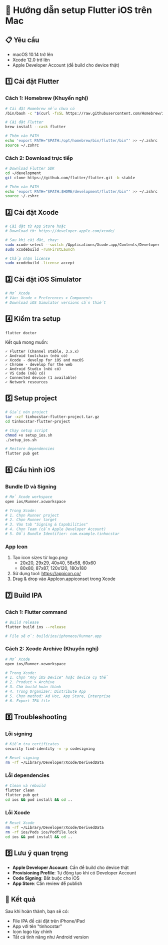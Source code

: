 # 🍎 Hướng dẫn setup Flutter iOS trên Mac

## 📋 Yêu cầu
- macOS 10.14 trở lên
- Xcode 12.0 trở lên
- Apple Developer Account (để build cho device thật)

## 1️⃣ Cài đặt Flutter

### Cách 1: Homebrew (Khuyến nghị)
```bash
# Cài đặt Homebrew nếu chưa có
/bin/bash -c "$(curl -fsSL https://raw.githubusercontent.com/Homebrew/install/HEAD/install.sh)"

# Cài đặt Flutter
brew install --cask flutter

# Thêm vào PATH
echo 'export PATH="$PATH:/opt/homebrew/bin/flutter/bin"' >> ~/.zshrc
source ~/.zshrc
```

### Cách 2: Download trực tiếp
```bash
# Download Flutter SDK
cd ~/development
git clone https://github.com/flutter/flutter.git -b stable

# Thêm vào PATH
echo 'export PATH="$PATH:$HOME/development/flutter/bin"' >> ~/.zshrc
source ~/.zshrc
```

## 2️⃣ Cài đặt Xcode

```bash
# Cài đặt từ App Store hoặc
# Download từ: https://developer.apple.com/xcode/

# Sau khi cài đặt, chạy:
sudo xcode-select --switch /Applications/Xcode.app/Contents/Developer
sudo xcodebuild -runFirstLaunch

# Chấp nhận license
sudo xcodebuild -license accept
```

## 3️⃣ Cài đặt iOS Simulator

```bash
# Mở Xcode
# Vào: Xcode > Preferences > Components
# Download iOS Simulator versions cần thiết
```

## 4️⃣ Kiểm tra setup

```bash
flutter doctor
```

Kết quả mong muốn:
```
✓ Flutter (Channel stable, 3.x.x)
✓ Android toolchain (nếu có)
✓ Xcode - develop for iOS and macOS
✓ Chrome - develop for the web
✓ Android Studio (nếu có)
✓ VS Code (nếu có)
✓ Connected device (1 available)
✓ Network resources
```

## 5️⃣ Setup project

```bash
# Giải nén project
tar -xzf tinhocstar-flutter-project.tar.gz
cd tinhocstar-flutter-project

# Chạy setup script
chmod +x setup_ios.sh
./setup_ios.sh

# Restore dependencies
flutter pub get
```

## 6️⃣ Cấu hình iOS

### Bundle ID và Signing
```bash
# Mở Xcode workspace
open ios/Runner.xcworkspace

# Trong Xcode:
# 1. Chọn Runner project
# 2. Chọn Runner target
# 3. Vào tab "Signing & Capabilities"
# 4. Chọn Team (cần Apple Developer Account)
# 5. Đổi Bundle Identifier: com.example.tinhocstar
```

### App Icon
1. Tạo icon sizes từ logo.png:
   - 20x20, 29x29, 40x40, 58x58, 60x60
   - 80x80, 87x87, 120x120, 180x180
2. Sử dụng tool: https://appicon.co/
3. Drag & drop vào AppIcon.appiconset trong Xcode

## 7️⃣ Build IPA

### Cách 1: Flutter command
```bash
# Build release
flutter build ios --release

# File sẽ ở: build/ios/iphoneos/Runner.app
```

### Cách 2: Xcode Archive (Khuyến nghị)
```bash
# Mở Xcode
open ios/Runner.xcworkspace

# Trong Xcode:
# 1. Chọn "Any iOS Device" hoặc device cụ thể
# 2. Product > Archive
# 3. Chờ build hoàn thành
# 4. Trong Organizer: Distribute App
# 5. Chọn method: Ad Hoc, App Store, Enterprise
# 6. Export IPA file
```

## 8️⃣ Troubleshooting

### Lỗi signing
```bash
# Kiểm tra certificates
security find-identity -v -p codesigning

# Reset signing
rm -rf ~/Library/Developer/Xcode/DerivedData
```

### Lỗi dependencies
```bash
# Clean và rebuild
flutter clean
flutter pub get
cd ios && pod install && cd ..
```

### Lỗi Xcode
```bash
# Reset Xcode
rm -rf ~/Library/Developer/Xcode/DerivedData
rm -rf ios/Pods ios/Podfile.lock
cd ios && pod install && cd ..
```

## 9️⃣ Lưu ý quan trọng

- **Apple Developer Account**: Cần để build cho device thật
- **Provisioning Profile**: Tự động tạo khi có Developer Account
- **Code Signing**: Bắt buộc cho iOS
- **App Store**: Cần review để publish

## 🎯 Kết quả

Sau khi hoàn thành, bạn sẽ có:
- File IPA để cài đặt trên iPhone/iPad
- App với tên "tinhocstar"
- Icon logo tùy chỉnh
- Tất cả tính năng như Android version
